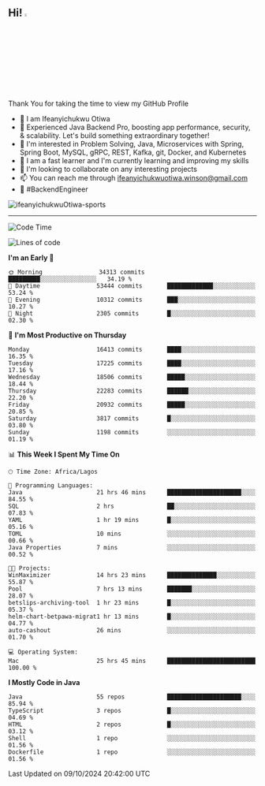 <!-- BLOG-POST-LIST:START --><!-- BLOG-POST-LIST:END -->

## Hi! <img src="https://media.giphy.com/media/hvRJCLFzcasrR4ia7z/giphy.gif" width="4%"> 

Thank You for taking the time to view my GitHub Profile

- 👋 I am Ifeanyichukwu Otiwa
- 🚀 Experienced Java Backend Pro, boosting app performance, security, & scalability. Let's build something extraordinary together!
- 👀 I'm interested in Problem Solving, Java, Microservices with Spring, Spring Boot, MySQL, gRPC, REST, Kafka, git, Docker, and Kubernetes
- 🌱 I am a fast learner and I'm currently learning and improving my skills
- 💞️ I'm looking to collaborate on any interesting projects
- 📫 You can reach me through ifeanyichukwuotiwa.winson@gmail.com
- 🚀 #BackendEngineer

<p align="left" marginTop="10px"> <img src="https://komarev.com/ghpvc/?username=ifeanyichukwuOtiwa-sports&label=Profile%20views&color=0e75b6&style=for-the-badge" alt="ifeanyichukwuOtiwa-sports" /> </p>

***

<!--START_SECTION:waka-->
![Code Time](http://img.shields.io/badge/Code%20Time-2%2C971%20hrs%2032%20mins-blue)

![Lines of code](https://img.shields.io/badge/From%20Hello%20World%20I%27ve%20Written-24.4%20million%20lines%20of%20code-blue)

**I'm an Early 🐤** 

```text
🌞 Morning                34313 commits       █████████░░░░░░░░░░░░░░░░   34.19 % 
🌆 Daytime                53444 commits       █████████████░░░░░░░░░░░░   53.24 % 
🌃 Evening                10312 commits       ███░░░░░░░░░░░░░░░░░░░░░░   10.27 % 
🌙 Night                  2305 commits        █░░░░░░░░░░░░░░░░░░░░░░░░   02.30 % 
```
📅 **I'm Most Productive on Thursday** 

```text
Monday                   16413 commits       ████░░░░░░░░░░░░░░░░░░░░░   16.35 % 
Tuesday                  17225 commits       ████░░░░░░░░░░░░░░░░░░░░░   17.16 % 
Wednesday                18506 commits       █████░░░░░░░░░░░░░░░░░░░░   18.44 % 
Thursday                 22283 commits       ██████░░░░░░░░░░░░░░░░░░░   22.20 % 
Friday                   20932 commits       █████░░░░░░░░░░░░░░░░░░░░   20.85 % 
Saturday                 3817 commits        █░░░░░░░░░░░░░░░░░░░░░░░░   03.80 % 
Sunday                   1198 commits        ░░░░░░░░░░░░░░░░░░░░░░░░░   01.19 % 
```


📊 **This Week I Spent My Time On** 

```text
🕑︎ Time Zone: Africa/Lagos

💬 Programming Languages: 
Java                     21 hrs 46 mins      █████████████████████░░░░   84.55 % 
SQL                      2 hrs               ██░░░░░░░░░░░░░░░░░░░░░░░   07.83 % 
YAML                     1 hr 19 mins        █░░░░░░░░░░░░░░░░░░░░░░░░   05.16 % 
TOML                     10 mins             ░░░░░░░░░░░░░░░░░░░░░░░░░   00.66 % 
Java Properties          7 mins              ░░░░░░░░░░░░░░░░░░░░░░░░░   00.52 % 

🐱‍💻 Projects: 
WinMaximizer             14 hrs 23 mins      ██████████████░░░░░░░░░░░   55.87 % 
Pool                     7 hrs 13 mins       ███████░░░░░░░░░░░░░░░░░░   28.07 % 
betslips-archiving-tool  1 hr 23 mins        █░░░░░░░░░░░░░░░░░░░░░░░░   05.37 % 
helm-chart-betpawa-migrat1 hr 13 mins        █░░░░░░░░░░░░░░░░░░░░░░░░   04.77 % 
auto-cashout             26 mins             ░░░░░░░░░░░░░░░░░░░░░░░░░   01.70 % 

💻 Operating System: 
Mac                      25 hrs 45 mins      █████████████████████████   100.00 % 
```

**I Mostly Code in Java** 

```text
Java                     55 repos            █████████████████████░░░░   85.94 % 
TypeScript               3 repos             █░░░░░░░░░░░░░░░░░░░░░░░░   04.69 % 
HTML                     2 repos             █░░░░░░░░░░░░░░░░░░░░░░░░   03.12 % 
Shell                    1 repo              ░░░░░░░░░░░░░░░░░░░░░░░░░   01.56 % 
Dockerfile               1 repo              ░░░░░░░░░░░░░░░░░░░░░░░░░   01.56 % 
```




 Last Updated on 09/10/2024 20:42:00 UTC
<!--END_SECTION:waka-->

<!--
<p align="center">
![trophy](https://github-profile-trophy.vercel.app/?username=ifeanyichukwuOtiwa-sports&theme=onedark) (https://github.com/ryo-ma/github-profile-trophy)
</p>
-->

<!---
ifeanyi-otiwa/ifeanyi-otiwa is a ✨ special ✨ repository because its `README.md` (this file) appears on your GitHub profile.
You can click the Preview link to take a look at your changes.
--->
